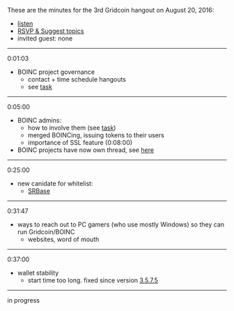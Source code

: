 These are the minutes for the 3rd Gridcoin hangout on August 20, 2016:
* [listen](https://soundcloud.com/gridcoin-community-hangouts/gridcoin-hangout-003)
* [RSVP & Suggest topics](https://steemit.com/beyondbitcoin/@cm-steem/gridcoin-hangout-003-rsvp-and-suggest-topics)
* invited guest: none


***

0:01:03
* BOINC project governance 
  * contact + time schedule hangouts
  * see [task](https://github.com/Erkan-Yilmaz/Gridcoin-tasks/issues/48)

***

0:05:00
* BOINC admins: 
  * how to involve them (see [task](https://github.com/Erkan-Yilmaz/Gridcoin-tasks/issues/48))
  * merged BOINCing, issuing tokens to their users
  * importance of SSL feature (0:08:00)
* BOINC projects have now own thread, see [here](https://cryptocointalk.com/forum/2436-projects/)

***

0:25:00
* new canidate for whitelist:
  * [SRBase](http://srbase.my-firewall.org/sr5)

***

0:31:47
* ways to reach out to PC gamers (who use mostly Windows) so they can run Gridcoin/BOINC
  * websites, word of mouth

***

0:37:00
* wallet stability
  * start time too long. fixed since version [3.5.7.5](https://github.com/gridcoin/Gridcoin-Research/releases/tag/3.5.7.5)
  
***

in progress

